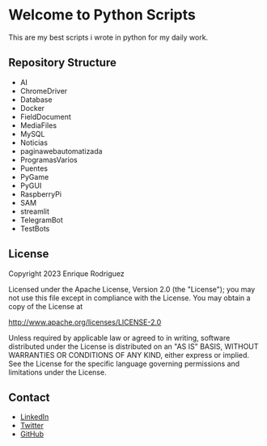 # Welcome to Python Scripts
This are my best scripts i wrote in python for my daily work.

## Repository Structure
- AI
- ChromeDriver
- Database
- Docker
- FieldDocument
- MediaFiles
- MySQL
- Noticias
- paginawebautomatizada
- ProgramasVarios
- Puentes
- PyGame
- PyGUI
- RaspberryPi
- SAM
- streamlit
- TelegramBot
- TestBots

## License
Copyright 2023 Enrique Rodriguez

Licensed under the Apache License, Version 2.0 (the "License");
you may not use this file except in compliance with the License.
You may obtain a copy of the License at

http://www.apache.org/licenses/LICENSE-2.0

Unless required by applicable law or agreed to in writing, software
distributed under the License is distributed on an "AS IS" BASIS,
WITHOUT WARRANTIES OR CONDITIONS OF ANY KIND, either express or implied.
See the License for the specific language governing permissions and
limitations under the License.

## Contact
- [LinkedIn](https://www.linkedin.com/in/enrique-rodriguez-vela/)
- [Twitter](https://twitter.com/kikerodrivela)
- [GitHub](https://github.com/enriquetecfan11)
